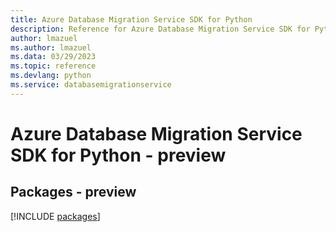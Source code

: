 ```yaml
---
title: Azure Database Migration Service SDK for Python
description: Reference for Azure Database Migration Service SDK for Python
author: lmazuel
ms.author: lmazuel
ms.data: 03/29/2023
ms.topic: reference
ms.devlang: python
ms.service: databasemigrationservice
---
```

# Azure Database Migration Service SDK for Python - preview
## Packages - preview
[!INCLUDE [packages](database-migration-service-index.md)]